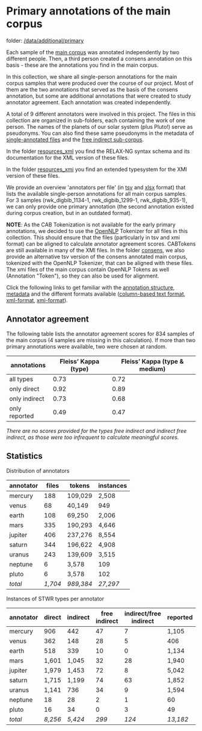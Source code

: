 # Primary annotations of the main corpus

folder: [/data/additional/primary](/data/additional/primary)

 Each sample of the [main corpus](/data/main) was annotated independently by two different people. Then, a third person created a consens annotation on this basis - these are the annotations you find in the main corpus. 
 
 In this collection, we share all single-person annotations for the main corpus samples that were produced over the course of our project. Most of them are the two annotations that served as the basis of the consens annotation, but some are additional annotations that were created to study annotator agreement. Each annotation was created independently.
  
 A total of 9 different annotators were involved in this project. The files in this collection are organized in sub-folders, each containing the work of one person. The names of the planets of our solar system (plus Pluto!) serve as pseudonyms. You can also find these same pseudonyms in the metadata of [single-annotated files](/data/additional/single_annotated) and the [free indirect sub-corpus](/data/additional/simplified/free_indirect).
 
 In the folder [resources_xml](/data/additional/primary/resources_xml) you find the RELAX-NG syntax schema and its documentation for the XML version of these files.

 In the folder [resources_xmi](/data/additional/primary/resources_xmi) you find an extended typesystem for the XMI version of these files.
 
 We provide an overview 'annotators per file' (in [tsv](/data/additional/primary/annotators_per_file.tsv) and [xlsx](/data/additional/primary/annotators_per_file.xlsx) format) that lists the available single-person annotations for all main corpus samples. For 3 samples (rwk_digbib_1134-1, rwk_digbib_1299-1, rwk_digbib_935-1), we can only provide one primary annotation (the second annotation existed during corpus creation, but in an outdated format). 
 
 
 **NOTE**: As the CAB Tokenization is not available for the early primary annotations, we decided to use the [OpenNLP](https://opennlp.apache.org/) Tokenizer for all files in this collection. This should ensure that the files (particularly in tsv and xmi format) can be aligned to calculate annotator agreement scores. CABTokens are still available in many of the XMI files. 
 In the folder [consens](/data/additional/primary/consens),  we also provide an alternative tsv version of the consens annotated main corpus, tokenized with the OpenNLP Tokenizer, that can be aligned with these files. The xmi files of the main corpus contain OpenNLP Tokens as well (Annotation "Token"), so they can also be used for alignment. 
 
 
Click the following links to get familiar with the [annotation structure](annotation_structure.md), [metadata](metadata.md) and the different formats available ([column-based text format](column_based_text_format.md),  [xml-format](xml_format.md),  [xmi-format](xmi_format.md)).


## Annotator agreement
The following table lists the annotator agreement scores for 834 samples of the main corpus (4 samples are missing in this calculation). If more than two primary annotations were available, two were chosen at random. 

| annotations   | Fleiss’ Kappa (type)|  Fleiss’ Kappa (type & medium)           |
|---------------|---------------|---------------|
| all types     | 0.73          | 0.72          |
| only direct   | 0.92          | 0.89          |
| only indirect | 0.73          | 0.68          |
| only reported | 0.49          | 0.47          | 

*There are no scores provided for the types free indirect and indirect free indirect, as those were too infrequent to calculate meaningful scores.*

## Statistics
Distribution of annotators

| annotator | files | tokens | instances |
|-----------|-------|--------|-----------|
| mercury | 188 | 109,029 | 2,508 |
| venus | 68 | 40,149 | 949 |
| earth | 108 | 69,250 | 2,006 |
| mars | 335 | 190,293| 4,646 |
| jupiter | 406 | 237,276 | 8,554 |
| saturn | 344 | 196,622 | 4,908 |
| uranus | 243 | 139,609 | 3,515 |
| neptune | 6 | 3,578 | 109 |
| pluto | 6 | 3,578 | 102 |
| *total* | *1,704* | *989,384* | *27,297* |

Instances of STWR types per annotator

| annotator | direct | indirect | free indirect | indirect/free indirect | reported |
|-----------|--------|----------|---------------|------------------------|----------|
| mercury | 906 | 442 | 47 | 7 | 1,105 |
| venus | 362 | 148 | 28 | 5 | 406 |
| earth | 518 | 339 | 10 | 0 | 1,134 |
| mars | 1,601 | 1,045 | 32 | 28 | 1,940 |
| jupiter | 1,979 | 1,453 | 72 | 8 | 5,042 |
| saturn | 1,715 | 1,199 | 74 | 63 | 1,852 |
| uranus | 1,141 | 736 | 34 | 9 | 1,594 |
| neptune | 18 | 28 | 2 | 1 | 60 |
| pluto | 16 | 34 | 0 | 3 | 49 |
| *total* | *8,256* | *5,424* | *299* | *124* | *13,182* |

